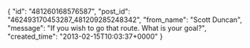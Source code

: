  {
   "id": "481260168576587",
   "post_id": "462493170453287_481209285248342",
   "from_name": "Scott Duncan",
   "message": "If you wish to go that route. What is your goal?",
   "created_time": "2013-02-15T10:03:37+0000"
 }
